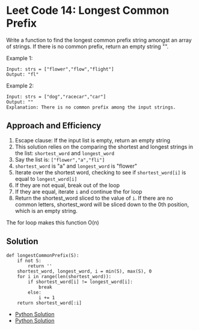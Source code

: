 # Leet Code 14: Longest Common Prefix
Write a function to find the longest common prefix string amongst an array of strings.
If there is no common prefix, return an empty string "".

Example 1:
```
Input: strs = ["flower","flow","flight"]
Output: "fl"
```
Example 2:
```
Input: strs = ["dog","racecar","car"]
Output: ""
Explanation: There is no common prefix among the input strings.
```
 
## Approach and Efficiency
1. Escape clause: If the input list is empty, return an empty string
1. This solution relies on the comparing the shortest and longest strings in the list: `shortest_word` and `longest_word`
  1. Say the list is: `["flower","a","fli"]`
  1. `shortest_word` is "a" and `longest_word` is "flower"
1. Iterate over the shortest word, checking to see if `shortest_word[i]` is equal to `longest_word[i]`
  1. If they are not equal, break out of the loop
  1. If they are equal, iterate `i` and continue the for loop
1. Return the shortest_word sliced to the value of `i`. If there are no common letters, shortest_word will be sliced down to the 0th position, which is an empty string.

The  for loop makes this function O(n)

## Solution
```
def longestCommonPrefix(S):
    if not S:
        return ''
    shortest_word, longest_word, i = min(S), max(S), 0
    for i in range(len(shortest_word)):
        if shortest_word[i] != longest_word[i]:
            break
        else:
            i += 1
    return shortest_word[:i]
```
- [Python Solution](./longest_common_prefix.py)
- [Python Solution](../../../../javascript/strings/longestCommonPrefix/README.md)